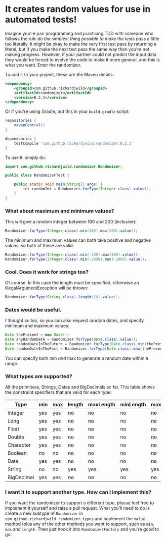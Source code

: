 # It creates random values for use in automated tests!

Imagine you're pair programming and practicing TDD with someone who follows the rule _do the simplest thing possible to
make the tests pass_ a little too literally. It might be okay to make the very first test pass by returning a literal,
but if you make the next test pass the same way then you're not making progress. However, if your partner could not
predict the input data they would be forced to evolve the code to make it more general, and this is what you want. Enter
the randomizer.

To add it to your project, these are the Maven details:
 
```xml
<dependency>
    <groupId>com.github.richardjwild</groupId>
    <artifactId>randomizer</artifactId>
    <version>0.2.1</version>
</dependency>
``` 

Or if you're using Gradle, put this in your `build.gradle` script:

```groovy
repositories {
    mavenCentral()
}

dependencies {
    testCompile 'com.github.richardjwild:randomizer:0.2.1'
}
```

To use it, simply do:

```java
import com.github.richardjwild.randomizer.Randomizer;

public class RandomizerTest {

    public static void main(String[] args) {
        int randomInt = Randomizer.forType(Integer.class).value();
    }
}
```

### What about maximum and minimum values?

This will give a random integer between 100 and 200 (inclusive):

```java
Randomizer.forType(Integer.class).min(100).max(200).value();
```

The minimum and maximum values can both take positive and negative values, so both of these are valid:

```java
Randomizer.forType(Integer.class).min(-100).max(100).value();
Randomizer.forType(Integer.class).min(-2000).max(-1000).value();
```

### Cool. Does it work for strings too?

Of course. In this case the length must be specified, otherwise an IllegalArgumentException will be thrown:

```java
Randomizer.forType(String.class).length(10).value();
```
### Dates would be useful.

I thought so too, so you can also request random dates, and specify minimum and maximum values:

```java
Date thePresent = new Date();
Date anyRandomDate = Randomizer.forType(Date.class).value();
Date randomDateInTheFuture = Randomizer.forType(Date.class).min(thePresent).value();
Date randomDateInThePast = Randomizer.forType(Date.class).max(thePresent).value();
```

You can specify both min _and_ max to generate a random date within a range.

### What types are supported?

All the primitives, Strings, Dates and BigDecimals so far. This table shows the constraint specifiers that are valid for
each type:

| Type       | min | max | length | maxLength | minLength | maxChar | minChar | scale |
| ---------- | --- | --- | ------ | --------- | --------- | ------- | ------- | ----- |
| Integer    | yes | yes | no     | no        | no        | no      | no      | no    |
| Long       | yes | yes | no     | no        | no        | no      | no      | no    |
| Float      | yes | yes | no     | no        | no        | no      | no      | no    |
| Double     | yes | yes | no     | no        | no        | no      | no      | no    |
| Character  | yes | yes | no     | no        | no        | no      | no      | no    |
| Boolean    | no  | no  | no     | no        | no        | no      | no      | no    |
| Date       | yes | yes | no     | no        | no        | no      | no      | no    |
| String     | no  | no  | yes    | yes       | yes       | yes     | yes     | no    |
| BigDecimal | yes | yes | no     | no        | no        | no      | no      | yes   |

### I want it to support another type. How can I implement this?

If you want the randomizer to support a different type, please feel free to implement it yourself and raise a pull
request. What you'll need to do is create a new subtype of `Randomizer` in `com.github.richardjwild.randomizer.types`
and implement the `value` method (plus any of the other methods you want to support, such as `min`, `max` and `length`.
Then just hook it into `RandomizerFactory` and you're good to go.
